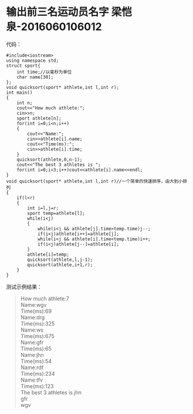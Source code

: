 # 输出前三名运动员名字 梁恺泉-2016060106012
代码：
```
#include<iostream>
using namespace std;
struct sport{
    int time;//以毫秒为单位
    char name[30];
};
void quicksort(sport* athlete,int l,int r);
int main()
{
    int n;
    cout<<"How much athlete:";
    cin>>n;
    sport athlete[n];
    for(int i=0;i<n;i++)
    {
        cout<<"Name:";
        cin>>athlete[i].name;
        cout<<"Time(ms):";
        cin>>athlete[i].time;
    }
    quicksort(athlete,0,n-1);
    cout<<"The best 3 athletes is ";
    for(int i=0;i<3;i++)cout<<athlete[i].name<<endl;
}
void quicksort(sport* athlete,int l,int r)//一个简单的快速排序，由大到小排列
{
    if(l<r)
    {
        int i=l,j=r;
        sport temp=athlete[l];
        while(i<j)
        {
            while(i<j && athlete[j].time>temp.time)j--;
            if(i<j)athlete[i++]=athlete[j];
            while(i<j && athlete[i].time<temp.time)i++;
            if(i<j)athlete[j--]=athlete[i];
        }
        athlete[i]=temp;
        quicksort(athlete,l,j-1);
        quicksort(athlete,i+1,r);
    }
}
```
测试示例结果：
>How much athlete:7  
Name:wgv  
Time(ms):69  
Name:drg  
Time(ms):325  
Name:ws  
Time(ms):675  
Name:gfr  
Time(ms):65  
Name:jhn  
Time(ms):54  
Name:rdf  
Time(ms):234  
Name:tfv  
Time(ms):123  
The best 3 athletes is jhn  
gfr  
wgv  